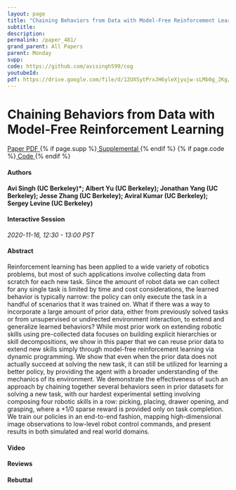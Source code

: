 ```yaml
---
layout: page
title: "Chaining Behaviors from Data with Model-Free Reinforcement Learning"
subtitle: 
description:
permalink: /paper_481/
grand_parent: All Papers
parent: Monday
supp: 
code: https://github.com/avisingh599/cog
youtubeId: 
pdf: https://drive.google.com/file/d/12UXSytPrxJH6yleXjyujw-sLMb0g_2Kg/view
---
```


# Chaining Behaviors from Data with Model-Free Reinforcement Learning

<a href="https://drive.google.com/file/d/12UXSytPrxJH6yleXjyujw-sLMb0g_2Kg/view" target="_blank" rel="noopener noreferrer" class="btn btn-blue"><i class="fa fa-file-text-o" aria-hidden="true"></i> Paper PDF </a> {% if page.supp %}<a href="" target="_blank" rel="noopener noreferrer" class="btn btn-green"><i class="fa fa-file-text-o" aria-hidden="true"></i> Supplemental </a>{% endif %} {% if page.code %}<a href="https://github.com/avisingh599/cog" target="_blank" rel="noopener noreferrer" class="btn btn-green"><i class="fa fa-github" aria-hidden="true"></i> Code </a>{% endif %} 

#### Authors
**Avi Singh (UC Berkeley)*; Albert Yu (UC Berkeley); Jonathan Yang (UC Berkeley); Jesse Zhang (UC Berkeley); Aviral Kumar (UC Berkeley); Sergey Levine (UC Berkeley)**

#### Interactive Session
*2020-11-16, 12:30 - 13:00 PST*

#### Abstract
Reinforcement learning has been applied to a wide variety of robotics problems, but most of such applications involve collecting data from scratch for each new task. Since the amount of robot data we can collect for any single task is limited by time and cost considerations, the learned behavior is typically narrow: the policy can only execute the task in a handful of scenarios that it was trained on. What if there was a way to incorporate a large amount of prior data, either from previously solved tasks or from unsupervised or undirected environment interaction, to extend and generalize learned behaviors? 
While most prior work on extending robotic skills using pre-collected data focuses on building explicit hierarchies or skill decompositions, we show in this paper that we can reuse prior data to extend new skills simply through model-free reinforcement learning via dynamic programming. We show that even when the prior data does not actually succeed at solving the new task, it can still be utilized for learning a better policy, by providing the agent with a broader understanding of the mechanics of its environment. We demonstrate the effectiveness of such an approach by chaining together several behaviors seen in prior datasets for solving a new task, with our hardest experimental setting involving composing four robotic skills in a row: picking, placing, drawer opening, and grasping, where a +1/0 sparse reward is provided only on task completion. We train our policies in an end-to-end fashion, mapping high-dimensional image observations to low-level robot control commands, and present results in both simulated and real world domains.

#### Video 

#### Reviews

#### Rebuttal

